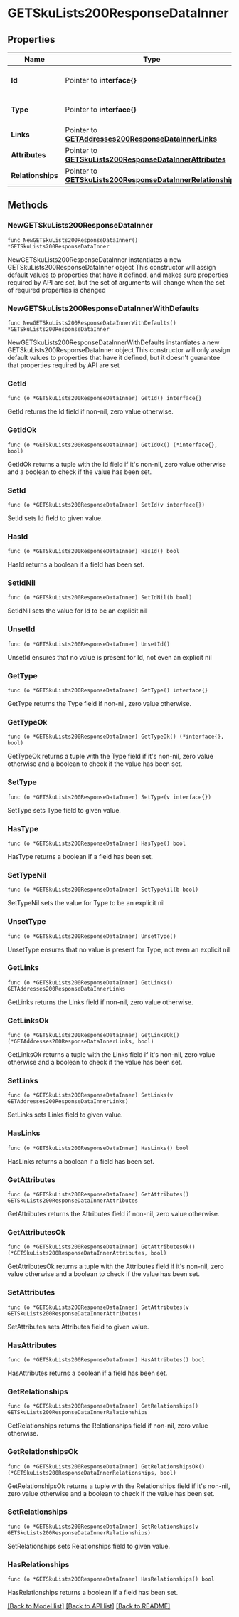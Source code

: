 # GETSkuLists200ResponseDataInner

## Properties

Name | Type | Description | Notes
------------ | ------------- | ------------- | -------------
**Id** | Pointer to **interface{}** | The resource&#39;s id | [optional] 
**Type** | Pointer to **interface{}** | The resource&#39;s type | [optional] 
**Links** | Pointer to [**GETAddresses200ResponseDataInnerLinks**](GETAddresses200ResponseDataInnerLinks.md) |  | [optional] 
**Attributes** | Pointer to [**GETSkuLists200ResponseDataInnerAttributes**](GETSkuLists200ResponseDataInnerAttributes.md) |  | [optional] 
**Relationships** | Pointer to [**GETSkuLists200ResponseDataInnerRelationships**](GETSkuLists200ResponseDataInnerRelationships.md) |  | [optional] 

## Methods

### NewGETSkuLists200ResponseDataInner

`func NewGETSkuLists200ResponseDataInner() *GETSkuLists200ResponseDataInner`

NewGETSkuLists200ResponseDataInner instantiates a new GETSkuLists200ResponseDataInner object
This constructor will assign default values to properties that have it defined,
and makes sure properties required by API are set, but the set of arguments
will change when the set of required properties is changed

### NewGETSkuLists200ResponseDataInnerWithDefaults

`func NewGETSkuLists200ResponseDataInnerWithDefaults() *GETSkuLists200ResponseDataInner`

NewGETSkuLists200ResponseDataInnerWithDefaults instantiates a new GETSkuLists200ResponseDataInner object
This constructor will only assign default values to properties that have it defined,
but it doesn't guarantee that properties required by API are set

### GetId

`func (o *GETSkuLists200ResponseDataInner) GetId() interface{}`

GetId returns the Id field if non-nil, zero value otherwise.

### GetIdOk

`func (o *GETSkuLists200ResponseDataInner) GetIdOk() (*interface{}, bool)`

GetIdOk returns a tuple with the Id field if it's non-nil, zero value otherwise
and a boolean to check if the value has been set.

### SetId

`func (o *GETSkuLists200ResponseDataInner) SetId(v interface{})`

SetId sets Id field to given value.

### HasId

`func (o *GETSkuLists200ResponseDataInner) HasId() bool`

HasId returns a boolean if a field has been set.

### SetIdNil

`func (o *GETSkuLists200ResponseDataInner) SetIdNil(b bool)`

 SetIdNil sets the value for Id to be an explicit nil

### UnsetId
`func (o *GETSkuLists200ResponseDataInner) UnsetId()`

UnsetId ensures that no value is present for Id, not even an explicit nil
### GetType

`func (o *GETSkuLists200ResponseDataInner) GetType() interface{}`

GetType returns the Type field if non-nil, zero value otherwise.

### GetTypeOk

`func (o *GETSkuLists200ResponseDataInner) GetTypeOk() (*interface{}, bool)`

GetTypeOk returns a tuple with the Type field if it's non-nil, zero value otherwise
and a boolean to check if the value has been set.

### SetType

`func (o *GETSkuLists200ResponseDataInner) SetType(v interface{})`

SetType sets Type field to given value.

### HasType

`func (o *GETSkuLists200ResponseDataInner) HasType() bool`

HasType returns a boolean if a field has been set.

### SetTypeNil

`func (o *GETSkuLists200ResponseDataInner) SetTypeNil(b bool)`

 SetTypeNil sets the value for Type to be an explicit nil

### UnsetType
`func (o *GETSkuLists200ResponseDataInner) UnsetType()`

UnsetType ensures that no value is present for Type, not even an explicit nil
### GetLinks

`func (o *GETSkuLists200ResponseDataInner) GetLinks() GETAddresses200ResponseDataInnerLinks`

GetLinks returns the Links field if non-nil, zero value otherwise.

### GetLinksOk

`func (o *GETSkuLists200ResponseDataInner) GetLinksOk() (*GETAddresses200ResponseDataInnerLinks, bool)`

GetLinksOk returns a tuple with the Links field if it's non-nil, zero value otherwise
and a boolean to check if the value has been set.

### SetLinks

`func (o *GETSkuLists200ResponseDataInner) SetLinks(v GETAddresses200ResponseDataInnerLinks)`

SetLinks sets Links field to given value.

### HasLinks

`func (o *GETSkuLists200ResponseDataInner) HasLinks() bool`

HasLinks returns a boolean if a field has been set.

### GetAttributes

`func (o *GETSkuLists200ResponseDataInner) GetAttributes() GETSkuLists200ResponseDataInnerAttributes`

GetAttributes returns the Attributes field if non-nil, zero value otherwise.

### GetAttributesOk

`func (o *GETSkuLists200ResponseDataInner) GetAttributesOk() (*GETSkuLists200ResponseDataInnerAttributes, bool)`

GetAttributesOk returns a tuple with the Attributes field if it's non-nil, zero value otherwise
and a boolean to check if the value has been set.

### SetAttributes

`func (o *GETSkuLists200ResponseDataInner) SetAttributes(v GETSkuLists200ResponseDataInnerAttributes)`

SetAttributes sets Attributes field to given value.

### HasAttributes

`func (o *GETSkuLists200ResponseDataInner) HasAttributes() bool`

HasAttributes returns a boolean if a field has been set.

### GetRelationships

`func (o *GETSkuLists200ResponseDataInner) GetRelationships() GETSkuLists200ResponseDataInnerRelationships`

GetRelationships returns the Relationships field if non-nil, zero value otherwise.

### GetRelationshipsOk

`func (o *GETSkuLists200ResponseDataInner) GetRelationshipsOk() (*GETSkuLists200ResponseDataInnerRelationships, bool)`

GetRelationshipsOk returns a tuple with the Relationships field if it's non-nil, zero value otherwise
and a boolean to check if the value has been set.

### SetRelationships

`func (o *GETSkuLists200ResponseDataInner) SetRelationships(v GETSkuLists200ResponseDataInnerRelationships)`

SetRelationships sets Relationships field to given value.

### HasRelationships

`func (o *GETSkuLists200ResponseDataInner) HasRelationships() bool`

HasRelationships returns a boolean if a field has been set.


[[Back to Model list]](../README.md#documentation-for-models) [[Back to API list]](../README.md#documentation-for-api-endpoints) [[Back to README]](../README.md)


